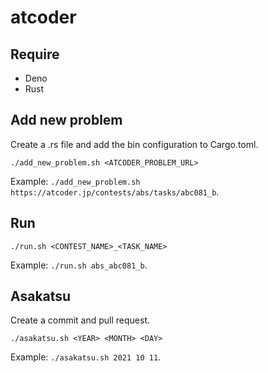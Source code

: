 # atcoder

## Require
- Deno
- Rust

## Add new problem
Create a .rs file and add the bin configuration to Cargo.toml.
```console
./add_new_problem.sh <ATCODER_PROBLEM_URL>
```

Example: `./add_new_problem.sh https://atcoder.jp/contests/abs/tasks/abc081_b`.

## Run
```
./run.sh <CONTEST_NAME>_<TASK_NAME>
```

Example: `./run.sh abs_abc081_b`.

## Asakatsu
Create a commit and pull request.

```
./asakatsu.sh <YEAR> <MONTH> <DAY>
```

Example: `./asakatsu.sh 2021 10 11`.
